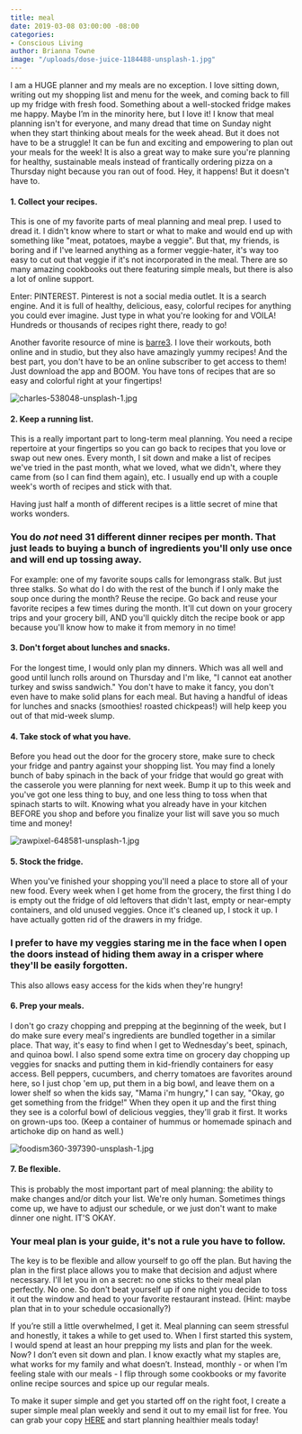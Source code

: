 ```yaml
---
title: meal
date: 2019-03-08 03:00:00 -08:00
categories:
- Conscious Living
author: Brianna Towne
image: "/uploads/dose-juice-1184488-unsplash-1.jpg"
---
```


I am a HUGE planner and my meals are no exception. I love sitting down, writing out my shopping list and menu for the week, and coming back to fill up my fridge with fresh food. Something about a well-stocked fridge makes me happy. Maybe I’m in the minority here, but I love it! I know that meal planning isn't for everyone, and many dread that time on Sunday night when they start thinking about meals for the week ahead. But it does not have to be a struggle! It can be fun and exciting and empowering to plan out your meals for the week! It is also a great way to make sure you're planning for healthy, sustainable meals instead of frantically ordering pizza on a Thursday night because you ran out of food. Hey, it happens! But it doesn't have to.

#### 1. Collect your recipes.

This is one of my favorite parts of meal planning and meal prep. I used to dread it. I didn't know where to start or what to make and would end up with something like "meat, potatoes, maybe a veggie". But that, my friends, is boring and if I've learned anything as a former veggie-hater, it's way too easy to cut out that veggie if it's not incorporated in the meal. There are so many amazing cookbooks out there featuring simple meals, but there is also a lot of online support.

Enter: PINTEREST. Pinterest is not a social media outlet. It is a search engine. And it is full of healthy, delicious, easy, colorful recipes for anything you could ever imagine. Just type in what you're looking for and VOILA! Hundreds or thousands of recipes right there, ready to go! 

Another favorite resource of mine is [barre3](https://barre3.com/). I love their workouts, both online and in studio, but they also have amazingly yummy recipes! And the best part, you don't have to be an online subscriber to get access to them! Just download the app and BOOM. You have tons of recipes that are so easy and colorful right at your fingertips!

![charles-538048-unsplash-1.jpg](/uploads/charles-538048-unsplash-1.jpg)

#### 2. Keep a running list.

This is a really important part to long-term meal planning. You need a recipe repertoire at your fingertips so you can go back to recipes that you love or swap out new ones. Every month, I sit down and make a list of recipes we've tried in the past month, what we loved, what we didn't, where they came from (so I can find them again), etc. I usually end up with a couple week's worth of recipes and stick with that.

Having just half a month of different recipes is a little secret of mine that works wonders. 

### You do _not_ need 31 different dinner recipes per month. That just leads to buying a bunch of ingredients you'll only use once and will end up tossing away. 

For example: one of my favorite soups calls for lemongrass stalk. But just three stalks. So what do I do with the rest of the bunch if I only make the soup once during the month? Reuse the recipe. Go back and reuse your favorite recipes a few times during the month. It'll cut down on your grocery trips and your grocery bill, AND you'll quickly ditch the recipe book or app because you'll know how to make it from memory in no time!

#### 3. Don't forget about lunches and snacks.

For the longest time, I would only plan my dinners. Which was all well and good until lunch rolls around on Thursday and I'm like, "I cannot eat another turkey and swiss sandwich." You don't have to make it fancy, you don't even have to make solid plans for each meal. But having a handful of ideas for lunches and snacks (smoothies! roasted chickpeas!) will help keep you out of that mid-week slump.

#### 4. Take stock of what you have.

Before you head out the door for the grocery store, make sure to check your fridge and pantry against your shopping list. You may find a lonely bunch of baby spinach in the back of your fridge that would go great with the casserole you were planning for next week. Bump it up to this week and you've got one less thing to buy, and one less thing to toss when that spinach starts to wilt. Knowing what you already have in your kitchen BEFORE you shop and before you finalize your list will save you so much time and money!

![rawpixel-648581-unsplash-1.jpg](/uploads/rawpixel-648581-unsplash-1.jpg)

#### 5. Stock the fridge.

When you've finished your shopping you'll need a place to store all of your new food. Every week when I get home from the grocery, the first thing I do is empty out the fridge of old leftovers that didn't last, empty or near-empty containers, and old unused veggies. Once it's cleaned up, I stock it up. I have actually gotten rid of the drawers in my fridge. 

### I prefer to have my veggies staring me in the face when I open the doors instead of hiding them away in a crisper where they'll be easily forgotten. 

This also allows easy access for the kids when they're hungry!

#### 6. Prep your meals.

I don't go crazy chopping and prepping at the beginning of the week, but I do make sure every meal's ingredients are bundled together in a similar place. That way, it's easy to find when I get to Wednesday's beet, spinach, and quinoa bowl. I also spend some extra time on grocery day chopping up veggies for snacks and putting them in kid-friendly containers for easy access. Bell peppers, cucumbers, and cherry tomatoes are favorites around here, so I just chop 'em up, put them in a big bowl, and leave them on a lower shelf so when the kids say, "Mama i'm hungry," I can say, "Okay, go get something from the fridge!" When they open it up and the first thing they see is a colorful bowl of delicious veggies, they'll grab it first. It works on grown-ups too. (Keep a container of hummus or homemade spinach and artichoke dip on hand as well.)

![foodism360-397390-unsplash-1.jpg](/uploads/foodism360-397390-unsplash-1.jpg)

#### 7. Be flexible.

This is probably the most important part of meal planning: the ability to make changes and/or ditch your list. We're only human. Sometimes things come up, we have to adjust our schedule, or we just don't want to make dinner one night. IT'S OKAY. 

### Your meal plan is your guide, it's not a rule you have to follow. 

The key is to be flexible and allow yourself to go off the plan. But having the plan in the first place allows you to make that decision and adjust where necessary. I'll let you in on a secret: no one sticks to their meal plan perfectly. No one. So don't beat yourself up if one night you decide to toss it out the window and head to your favorite restaurant instead. (Hint: maybe plan that in to your schedule occasionally?)

If you’re still a little overwhelmed, I get it. Meal planning can seem stressful and honestly, it takes a while to get used to. When I first started this system, I would spend at least an hour prepping my lists and plan for the week. Now? I don’t even sit down and plan. I know exactly what my staples are, what works for my family and what doesn’t. Instead, monthly - or when I’m feeling stale with our meals - I flip through some cookbooks or my favorite online recipe sources and spice up our regular meals.

To make it super simple and get you started off on the right foot, I create a super simple meal plan weekly and send it out to my email list for free. You can grab your copy [HERE](https://hellonourish.com/nourish-week) and start planning healthier meals today!